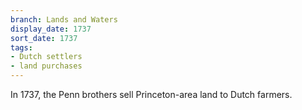 ```yaml
---
branch: Lands and Waters
display_date: 1737
sort_date: 1737
tags:
- Dutch settlers
- land purchases
---
```


In 1737, the Penn brothers sell Princeton-area land to Dutch farmers.